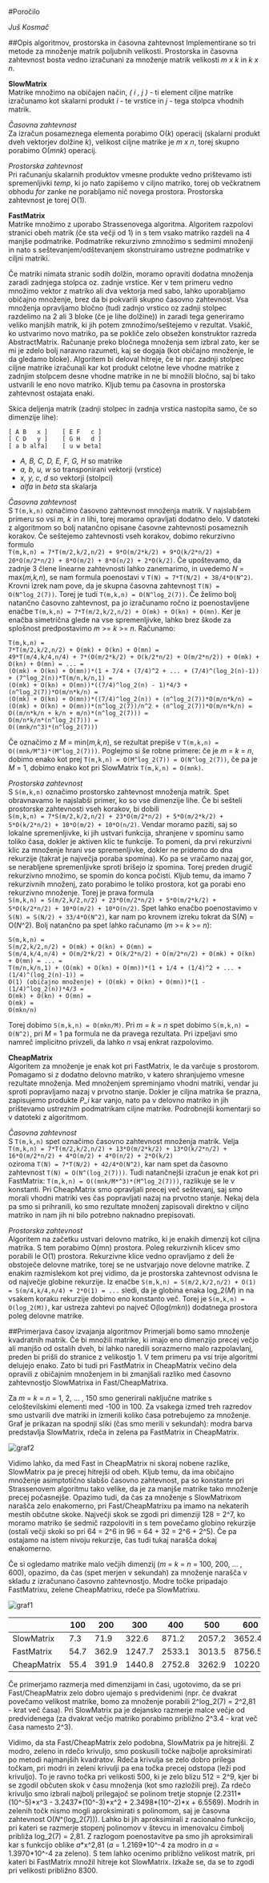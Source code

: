 #Poročilo

*Juš Kosmač*

##Opis algoritmov, prostorska in časovna zahtevnost
Implementirane so tri metode za množenje matrik poljubnih velikosti. Prostorska in časovna zahtevnost bosta vedno izračunani
za množenje matrik velikosti *m x k* in *k x n*.
  

__SlowMatrix__  
Matrike množimo na običajen način, *( i , j )* - ti element ciljne matrike izračunamo kot skalarni produkt *i* - te vrstice in *j* - tega stolpca vhodnih matrik.

*Časovna zahtevnost*  
Za izračun posameznega elementa porabimo O(*k*) operacij (skalarni produkt dveh vektorjev dolžine *k*), velikost ciljne matrike je  *m x n*, torej skupno porabimo O(*mnk*) operacij. 

*Prostorska zahtevnost*  
Pri računanju skalarnih produktov vmesne produkte vedno prištevamo isti spremenljivki *temp*, ki jo nato zapišemo v ciljno matriko, torej ob večkratnem obhodu *for* zanke ne porabljamo nič novega prostora. 
Prostorska zahtevnost je torej O(1).


__FastMatrix__  
Matrike množimo z uporabo Strassenovega algoritma. Algoritem razpolovi stranici obeh matrik (če sta večji od 1) in s tem vsako matriko razdeli na 4 manjše podmatrike.
Podmatrike rekurzivno zmnožimo s sedmimi množenji in nato s seštevanjem/odštevanjem skonstruiramo ustrezne podmatrike v ciljni matriki.  

Če matriki nimata stranic sodih dolžin, moramo opraviti dodatna množenja zaradi zadnjega stolpca oz. zadnje vrstice. Ker v tem primeru vedno množimo vektor z matriko ali dva vektorja med sabo, lahko uporabljamo običajno množenje, brez da bi pokvarili skupno časovno zahtevnost. Vsa množenja opravljamo bločno (tudi zadnjo vrstico oz zadnji stolpec razdelimo na 2 ali 3 bloke (če je lihe dolžine)) in zaradi tega generiramo veliko manjših matrik, ki jih potem zmnožimo/seštejemo v rezultat. Vsakič, ko ustvarimo novo matriko, pa se pokliče zelo obsežen konstruktor razreda AbstractMatrix. Računanje preko bločnega množenja sem izbral zato, ker se mi je zdelo bolj naravno razumeti, kaj se dogaja (kot običajno množenje, le da gledamo bloke). Algoritem bi deloval hitreje, če bi npr. zadnji stolpec ciljne matrike izračunali kar kot produkt celotne leve vhodne matrike z zadnjim stolpcem desne vhodne matrike in ne bi množili bločno, saj bi tako ustvarili le eno novo matriko. Kljub temu pa časovna in prostorska zahtevnost ostajata enaki. 

Skica deljenja matrik (zadnji stolpec in zadnja vrstica nastopita samo, če so dimenzije lihe):
```
[ A B   x ]    [ E F   c ]
[ C D   y ]    [ G H   d ]
[ a b alfa]    [ u w beta]
```
* *A, B, C, D, E, F, G, H* so matrike
* *a, b, u, w* so transponirani vektorji (vrstice)
* *x, y, c, d* so vektorji (stolpci)
* *alfa* in *beta* sta skalarja

*Časovna zahtevnost*  
S `T(m,k,n)` označimo časovno zahtevnost množenja matrik. V najslabšem primeru so vsi *m, k* in *n* lihi, torej moramo opravljati dodatno delo.
V datoteki z algoritmom so bolj natančno opisane časovne zahtevnosti posameznih korakov. Če seštejemo zahtevnosti vseh korakov, dobimo rekurzivno formulo  
`T(m,k,n) = 7*T(m/2,k/2,n/2) + 9*O(m/2*k/2) + 9*O(k/2*n/2) + 20*O(m/2*n/2) + 8*O(m/2) + 8*O(n/2) + 2*O(k/2)`. 
Če upoštevamo, da zadnje 3 člene linearne zahtevnosti lahko zanemarimo, in uvedemo *N* = max(*m,k,n*), se nam formula poenostavi v
`T(N) = 7*T(N/2) + 38/4*O(N^2)`. Krovni izrek nam pove, da je skupna časovna zahtevnost `T(N) = O(N^log_2(7))`. Torej je tudi `T(m,k,n) = O(N^log_2(7))`. Če želimo bolj natančno časovno zahtevnost, pa jo izračunamo ročno iz poenostavljene enačbe `T(m,k,n) = 7*T(m/2,k/2,n/2) + O(mk) + O(kn) + O(mn)`. Ker je enačba simetrična glede na vse spremenljivke, lahko brez škode za splošnost predpostavimo *m* >= *k* >= *n*. Računamo:  
```
T(m,k,n) = 
7*T(m/2,k/2,n/2) + O(mk) + O(kn) + O(mn) = 
49*T(m/4,k/4,n/4) + 7*(O(m/2*k/2) + O(k/2*n/2) + O(m/2*n/2)) + O(mk) + O(kn) + O(mn) = ... =
(O(mk) + O(kn) + O(mn))*(1 + 7/4 + (7/4)^2 + ... + (7/4)^(log_2(n)-1)) + (7^log_2(n))*T(m/n,k/n,1) = 
(O(mk) + O(kn) + O(mn))*((7/4)^log_2(n) - 1)*4/3 + (n^log_2(7))*O(m/n*k/n) = 
(O(mk) + O(kn) + O(mn))*((7/4)^log_2(n)) + (n^log_2(7))*O(m/n*k/n) = 
(O(mk) + O(kn) + O(mn))*(n^log_2(7))/n^2 + (n^log_2(7))*O(m/n*k/n) = 
O((m/n*k/n + k/n + m/n)*(n^log_2(7))) = 
O(m/n*k/n*(n^log_2(7))) =  
O((mnk/n^3)*(n^log_2(7)))  
```
Če označimo z *M* = min(*m,k,n*), se rezultat prepiše v `T(m,k,n) = O((mnk/M^3)*(M^log_2(7)))`. Poglejmo si še robne primere: če je *m* = *k* = *n*, dobimo enako kot prej `T(m,k,n) = O(M^log_2(7)) = O(N^log_2(7))`, če pa je *M* = 1, dobimo enako kot pri SlowMatrix `T(m,k,n) = O(mnk)`.

*Prostorska zahtevnost*  
S `S(m,k,n)` označimo prostorsko zahtevnost množenja matrik. Spet obravnavamo le najslabši primer, ko so vse dimenzije lihe.
Če bi sešteli prostorske zahtevnosti vseh korakov, bi dobili  
`S(m,k,n) = 7*S(m/2,k/2,n/2) + 23*O(m/2*n/2) + 5*O(m/2*k/2) + 5*O(k/2*n/2) + 10*O(m/2) + 10*O(n/2)`. 
Vendar moramo paziti, saj so lokalne spremenljivke, ki jih ustvari funkcija, shranjene v spominu samo toliko časa, dokler je aktiven klic te funkcije. To pomeni, da prvi rekurzivni klic za množenje hrani vse spremenljivke, dokler ne pridemo do dna rekurzije (takrat je največja poraba spomina). Ko pa se vračamo nazaj gor, se nerabljene spremenljivke sproti brišejo iz spomina. Torej preden drugič rekurzivno množimo, se spomin do konca počisti. Kljub temu, da imamo 7 rekurzivnih množenj, zato porabimo le toliko prostora, kot ga porabi eno rekurzivno množenje. Torej je prava formula  
`S(m,k,n) = S(m/2,k/2,n/2) + 23*O(m/2*n/2) + 5*O(m/2*k/2) + 5*O(k/2*n/2) + 10*O(m/2) + 10*O(n/2)`.
Spet lahko enačbo poenostavimo v `S(N) = S(N/2) + 33/4*O(N^2)`, kar nam po krovnem izreku tokrat da S(*N*) = O(*N*^2). Bolj natančno pa spet lahko računamo (*m* >= *k* >= *n*):  
```
S(m,k,n) = 
S(m/2,k/2,n/2) + O(mk) + O(kn) + O(mn) = 
S(m/4,k/4,n/4) + O(m/2*k/2) + O(k/2*n/2) + O(m/2*n/2) + O(mk) + O(kn) + O(mn) = ... = 
T(m/n,k/n,1) + (O(mk) + O(kn) + O(mn))*(1 + 1/4 + (1/4)^2 + ... + (1/4)^(log_2(n)-1)) = 
O(1) (običajno množenje) + (O(mk) + O(kn) + O(mn))*(1 - (1/4)^log_2(n))*4/3 = 
O(mk) + O(kn) + O(mn) = 
O(mk) = 
O(mkn/n)
```
Torej dobimo `S(m,k,n) = O(mkn/M)`. Pri *m* = *k* = *n* spet dobimo `S(m,k,n) = O(N^2)`, pri *M* = 1 pa formula ne da pravega rezultata. Pri izpeljavi smo namreč implicitno privzeli, da lahko *n* vsaj enkrat razpolovimo.

__CheapMatrix__  
Algoritem za množenje je enak kot pri FastMatrix, le da varčuje s prostorom. Pomagamo si z dodatno delovno matriko, v katero shranjujemo vmesne rezultate množenja. Med množenjem spreminjamo vhodni matriki, vendar ju sproti popravljamo nazaj v prvotno stanje. Dokler je ciljna matrika še prazna, zapisujemo produkte *P_i* kar vanjo, nato pa v delovno matriko in jih prištevamo ustreznim podmatrikam ciljne matrike. Podrobnejši komentarji so v datoteki z algoritmom.

*Časovna zahtevnost*  
S `T(m,k,n)` spet označimo časovno zahtevnost množenja matrik.
Velja  
`T(m,k,n) = 7*T(m/2,k/2,n/2) + 13*O(m/2*k/2) + 13*O(k/2*n/2) + 16*O(m/2*n/2) + 4*O(m/2) + 4*O(n/2) + 2*O(k/2)`   
oziroma `T(N) = 7*T(N/2) + 42/4*O(N^2)`, kar nam spet da časovno zahtevnost `T(N) = O(N^(log_2(7)))`. Tudi natančnejši izračun je enak kot pri FastMatrix: `T(m,k,n) = O((mnk/M*^3)*(M^log_2(7)))`, razlikuje se le v konstanti. 
Pri CheapMatrix smo opravljali precej več seštevanj, saj smo morali vhodni matriki ves čas popravljati nazaj na prvotno stanje. Nekaj dela pa smo si prihranili, 
ko smo rezultate množenj zapisovali direktno v ciljno matriko in nam jih ni bilo potrebno naknadno prepisovati.

*Prostorska zahtevnost*  
Algoritem na začetku ustvari delovno matriko, ki je enakih dimenzij kot ciljna matrika. S tem porabimo O(mn) prostora. Poleg rekurzivnih klicev smo porabili le O(1) prostora. Rekurzivne klice vedno opravljamo z deli že obstoječe delovne matrike, torej se ne ustvarjajo nove delovne matrike.
Z enakim razmislekom kot prej vidimo, da je prostorska zahtevnost odvisna le od največje globine rekurzije. Iz enačbe `S(m,k,n) = S(m/2,k/2,n/2) + O(1) = S(m/4,k/4,n/4) + 2*O(1) = ...` sledi, da je globina enaka log_2(*M*) in na vsakem koraku rekurzije dobimo eno konstanto več. Torej je `S(m,k,n) = O(log_2(M))`, kar ustreza zahtevi po največ O(log(*mkn*)) dodatnega prostora poleg delovne matrike. 

##Primerjava časov izvajanja algoritmov
Primerjali bomo samo množenje kvadratnih matrik. Če bi množili matrike, ki imajo eno dimenzijo precej večjo ali manjšo od ostalih dveh, bi lahko naredili sorazmerno malo razpolavlanj, preden bi prišli do stranice z velikostjo 1. V tem primeru pa vsi trije algoritmi delujejo enako. Zato bi tudi pri FastMatrix in CheapMatrix večino dela opravili z običajnim množenjem in bi zmanjšali razliko med časovno zahtevnostjo SlowMatrixa in Fast/CheapMatrixa.  

Za *m* = *k* = *n* = 1, 2, ... , 150 smo generirali naključne matrike s celoštevilskimi elementi med -100 in 100. Za vsakega izmed treh razredov smo ustvarili dve matriki in izmerili koliko časa potrebujemo za množenje. Graf je prikazan na spodnji sliki (čas smo merili v sekundah): modra barva predstavlja SlowMatrix, rdeča in zelena pa FastMatrix in CheapMatrix.  

![graf2](graf2.png)

Vidimo lahko, da med Fast in CheapMatrix ni skoraj nobene razlike, SlowMatrix pa je precej hitrejši od obeh. Kljub temu, da ima običajno množenje asimptotično slabšo časovno zahtevnost, pa so konstante pri Strassenovem algoritmu tako velike, da je za manjše matrike tako množenje precej počasnejše. Opazimo tudi, da čas za množenje s SlowMatrixom narašča zelo enakomerno, pri Fast/CheapMatrixu pa imamo na nekaterih mestih občutne skoke. Največji skok se zgodi pri dimenziji 128 = 2^7, ko moramo matriko še sedmič razpoloviti in s tem povečamo globino rekurzije (ostali večji skoki so pri 64 = 2^6 in 96 = 64 + 32 = 2^6 + 2^5). Če pa ostajamo na istem nivoju rekurzije, čas tudi tukaj narašča dokaj enakomerno.  

Če si ogledamo matrike malo večjih dimenzij (*m* = *k* = *n* = 100, 200, ... , 600), opazimo, da čas (spet merjen v sekundah) za množenje narašča v skladu z izračunano časovno zahtevnostjo. Modre točke pripadajo FastMatrixu, zelene CheapMatrixu, rdeče pa SlowMatrixu.

![graf1](graf.png)

|   |100   |200   |300   |400   |500   |600   |
|---|---|---|---|---|---|---|
|SlowMatrix   |7.3   |71.9   |322.6  |871.2  |2057.2   |3652.4   |
|FastMatrix   |54.7   |362.9  |1247.7  |2533.1  |3013.5   |8756.5   |
|CheapMatrix   |55.4   |391.9   |1440.8   |2752.8  |3262.9   |10220.3  |

Če primerjamo razmerja med dimenzijami in časi, ugotovimo, da se pri Fast/CheapMatrix zelo dobro ujemajo s predvidenimi (npr. če dvakrat povečamo velikost matrike, bomo za množenje porabili 2^log_2(7) = 2^2,81  - krat več časa). Pri SlowMatrix pa je dejansko razmerje malce večje od predvidenega (za dvakrat večjo matriko porabimo približno 2^3.4  - krat več časa namesto 2^3).

Vidimo, da sta Fast/CheapMatrix zelo podobna, SlowMatrix pa je hitrejši. Z modro, zeleno in rdečo krivuljo, smo poskusili točke najbolje aproksimirati po metodi najmanjših kvadratov. Rdeča krivulja se zelo dobro prilega točkam, pri modri in zeleni krivulji pa ena točka precej odstopa (leži pod krivuljo). To je ravno točka pri velikosti 500, ki je zelo blizu 512 = 2^9, kjer bi se zgodil občuten skok v času množenja (kot smo razložili prej). Za rdečo krivuljo smo izbrali najbolj prilegajoč se polinom tretje stopnje (2.2311\*(10^-5)\*x^3 - 3.2437\*(10^-3)\*x^2 + 2.3498\*(10^-2)\*x + 6.5569). Modrih in zelenih točk nismo mogli aproksimirati s polinomom, saj je časovna zahtevnost O(*N*^(log_2(7))). Lahko bi jih aproksimirali z racionalno funkcijo, pri kateri se razmerje stopenj polinomov v števcu in imenovalcu čimbolj približa log_2(7) = 2,81. Z razlogom poenostavitve pa smo jih aproksimirali kar s funkcijo oblike *a*\*x^2,81 (*a* = 1.2169\*10^-4 za modro in *a* = 1.3970\*10^-4 za zeleno). S tem lahko ocenimo približno velikost matrik, pri kateri bi FastMatrix množil hitreje kot SlowMatrix. Izkaže se, da se to zgodi pri velikosti približno 8300.

